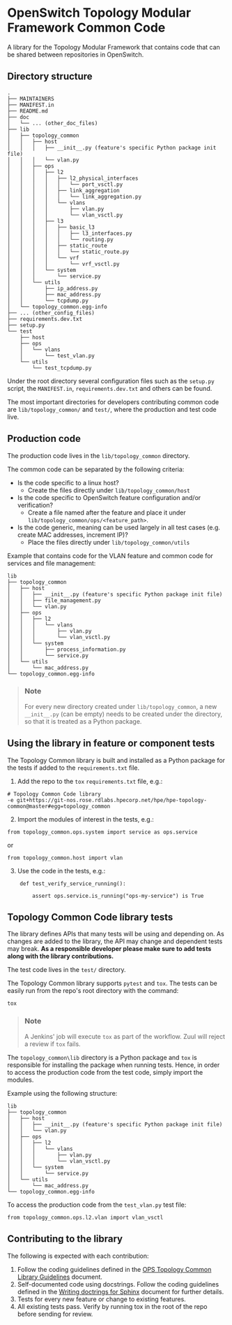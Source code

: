 # OpenSwitch Topology Modular Framework Common Code
A library for the Topology Modular Framework that contains code that can be shared between
repositories in OpenSwitch.

## Directory structure
```
.
├── MAINTAINERS
├── MANIFEST.in
├── README.md
├── doc
│   └── ... (other_doc_files)
├── lib
│   ├── topology_common
│   │   ├── host
│   │   │   ├── __init__.py (feature's specific Python package init file)
│   │   │   └── vlan.py
│   │   ├── ops
│   │   │   ├── l2
│   │   │   │   ├── l2_physical_interfaces
│   │   │   │   │   └── port_vsctl.py
│   │   │   │   ├── link_aggregation
│   │   │   │   │   └── link_aggregation.py
│   │   │   │   └── vlans
│   │   │   │       ├── vlan.py
│   │   │   │       └── vlan_vsctl.py
│   │   │   ├── l3
│   │   │   │   ├── basic_l3
│   │   │   │   │   ├── l3_interfaces.py
│   │   │   │   │   └── routing.py
│   │   │   │   ├── static_route
│   │   │   │   │   └── static_route.py
│   │   │   │   └── vrf
│   │   │   │       └── vrf_vsctl.py
│   │   │   └── system
│   │   │       └── service.py
│   │   └── utils
│   │       ├── ip_address.py
│   │       ├── mac_address.py
│   │       └── tcpdump.py
│   └── topology_common.egg-info
├── ... (other_config_files)
├── requirements.dev.txt
├── setup.py
└── test
    ├── host
    ├── ops
    │   └── vlans
    │       └── test_vlan.py
    └── utils
        └── test_tcpdump.py
```


Under the root directory several configuration files such as the `setup.py` script, the
`MANIFEST.in`, `requirements.dev.txt` and others can be found.

The most important directories for developers contributing common code are `lib/topology_common/`
and `test/`, where the production and test code live.


## Production code
The production code lives in  the `lib/topology_common` directory.

The common code can be separated by the following criteria:

- Is the code specific to a linux host?
    - Create the files directly under `lib/topology_common/host`
- Is the code specific to OpenSwitch feature configuration and/or verification?
    - Create a file named after the feature and place it under
      `lib/topology_common/ops/<feature_path>`.
- Is the code generic, meaning can be used largely in all test cases (e.g. create MAC addresses,
  increment IP)?
    - Place the files directly under `lib/topology_common/utils`


Example that contains code for the VLAN feature and common code for services and file management:

```
lib
├── topology_common
│   ├── host
│   │   ├── __init__.py (feature's specific Python package init file)
│   │   ├── file_management.py
│   │   └── vlan.py
│   ├── ops
│   │   ├── l2
│   │   │   └── vlans
│   │   │       ├── vlan.py
│   │   │       └── vlan_vsctl.py
│   │   └── system
│   │       ├── process_information.py
│   │       └── service.py
│   └── utils
│       └── mac_address.py
└── topology_common.egg-info
```

> ### Note
> For every new directory created under `lib/topology_common`, a new `__init__.py` (can be empty)
> needs to be created under the directory, so that it is treated as a Python package.

## Using the library in feature or component tests
The Topology Common library is built and installed as a Python package for the tests if added to the
`requirements.txt` file.

1. Add the repo to the `tox` `requirements.txt` file, e.g.:
```
# Topology Common Code library
-e git+https://git-nos.rose.rdlabs.hpecorp.net/hpe/hpe-topology-common@master#egg=topology_common
```

2. Import the modules of interest in the tests, e.g.:
```
from topology_common.ops.system import service as ops.service
```
or
```
from topology_common.host import vlan
```

3. Use the code in the tests, e.g.:
```
    def test_verify_service_running():

        assert ops.service.is_running("ops-my-service") is True
```

## Topology Common Code library tests
The library defines APIs that many tests will be using and depending on. As changes are added to the
library, the API may change and dependent tests may break. **As a responsible developer please
make sure to add tests along with the library contributions.**

The test code lives in  the `test/` directory.

The Topology Common library supports `pytest` and `tox`. The tests can be easily run from the repo's
root directory with the command:
```
tox
```

> ### Note
> A Jenkins' job will execute `tox` as part of the workflow.  Zuul will reject a review if `tox`
> fails.

The `topology_common\lib` directory is a Python package and `tox` is responsible for installing the
package when running tests. Hence, in order to access the production code from the test code, simply
import the modules.

Example using the following structure:

```
lib
├── topology_common
│   ├── host
│   │   ├── __init__.py (feature's specific Python package init file)
│   │   └── vlan.py
│   ├── ops
│   │   ├── l2
│   │   │   └── vlans
│   │   │       ├── vlan.py
│   │   │       └── vlan_vsctl.py
│   │   └── system
│   │       └── service.py
│   └── utils
│       └── mac_address.py
└── topology_common.egg-info
```

To access the production code from the `test_vlan.py` test file:
```
from topology_common.ops.l2.vlan import vlan_vsctl
```


## Contributing to the library
The following is expected with each contribution:

 1. Follow the coding guidelines defined in the [OPS Topology Common
    Library Guidelines](ops_tc_library_guidelines.md) document.
 2. Self-documented code using docstrings. Follow the coding guidelines defined in the
    [Writing doctrings for Sphinx](writing_docstrings.md) document for further details.
 3. Tests for every new feature or change to existing features.
 4. All existing tests pass. Verify by running tox in the root of the repo before sending for
review.
